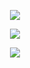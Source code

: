 <p align="center">
 <a href="https://github.com/jaxtoy"">
  <img src="https://github.com/user-attachments/assets/2e88a2a7-546e-4c91-af25-bef5de476bd0">
 </a>
</p>

<p align="center">
  <a href="https://github.com/komarev">
    <img src="https://komarev.com/ghpvc/?username=jaxtoy&color=9F2476&style=flat&label=VERY+REAL+FANS&base=476">
  </a>
</p>



<p align="center">
  <a href="https://github.com/kittinan/spotify-github-profile">
    <img src="https://spotify-github-profile.kittinanx.com/api/view?uid=31pckevxz6pumgh53wq6n6mop6t4&cover_image=true&theme=spotify-embed&show_offline=true&background_color=121212&interchange=false&profanity=true&mode=dark&bar_color=53b14f&bar_color_cover=false">
  </a>
</p>
